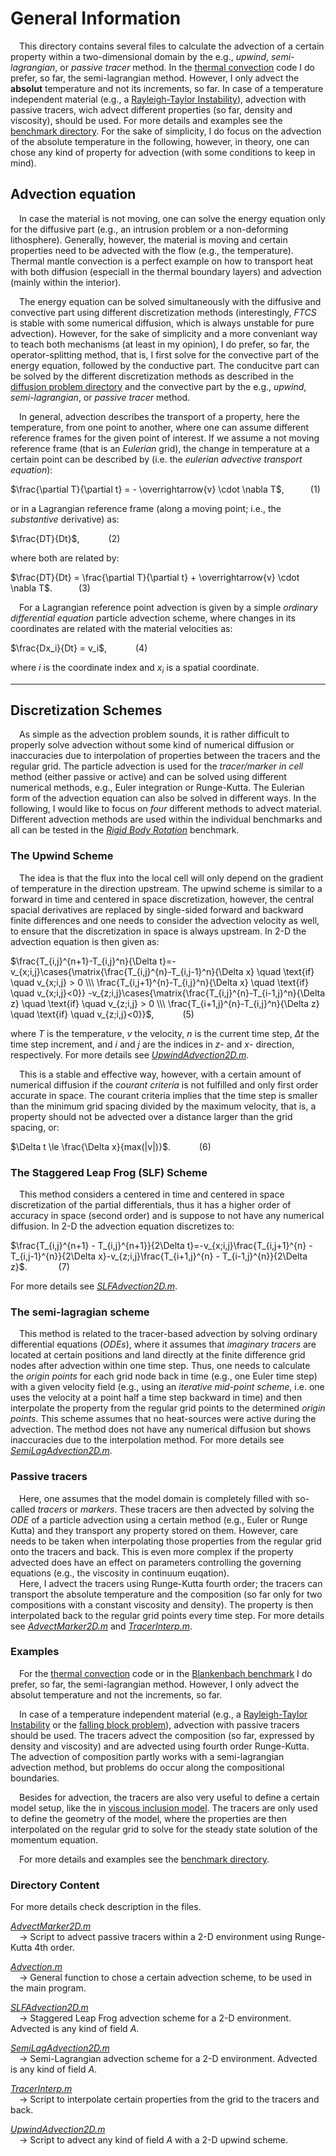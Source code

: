 # General Information 

&emsp;This directory contains several files to calculate the advection of a certain property within a two-dimensional domain by the e.g., *upwind*, *semi-lagrangian*, or *passive tracer* method. In the [thermal convection](https://github.com/LukasFuchs/FDCSGm/tree/main/MixedHeatedSystems) code I do prefer, so far, the semi-lagrangian method. However, I only advect the **absolut** temperature and not its increments, so far. In case of a temperature independent material (e.g., a [Rayleigh-Taylor Instability](https://github.com/LukasFuchs/FDCSGm/tree/main/Benchmark/RTI)), advection with passive tracers, wich advect different properties (so far, density and viscosity), should be used. For more details and examples see the [benchmark directory](https://github.com/LukasFuchs/FDCSGm/tree/main/Benchmark). For the sake of simplicity, I do focus on the advection of the absolute temperature in the following, however, in theory, one can chose any kind of property for advection (with some conditions to keep in mind). 

## Advection equation 
&emsp;In case the material is not moving, one can solve the energy equation only for the diffusive part (e.g., an intrusion problem or a non-deforming lithosphere). Generally, however, the material is moving and certain properties need to be advected with the flow (e.g., the temperature). Thermal mantle convection is a perfect example on how to transport heat with both diffusion (especiall in the thermal boundary layers) and advection (mainly within the interior). 
   
&emsp;The energy equation can be solved simultaneously with the diffusive and convective part using different discretization methods (interestingly, *FTCS* is stable with some numerical diffusion, which is always unstable for pure advection). However, for the sake of simplicity and a more conveniant way to teach both mechanisms (at least in my opinion), I do prefer, so far, the operator-splitting method, that is, I first solve for the convective part of the energy equation, followed by the conductive part. The conducitve part can be solved by the different discretization methods as described in the [diffusion problem directory](https://github.com/LukasFuchs/FDCSGm/tree/main/DiffusionProblem) and the convective part by the e.g., *upwind*, *semi-lagrangian*, or *passive tracer* method. 

&emsp;In general, advection describes the transport of a property, here the temperature, from one point to another, where one can assume different reference frames for the given point of interest. If we assume a not moving reference frame (that is an *Eulerian* grid), the change in temperature at a certain point can be described by (i.e. the *eulerian advective transport equation*): 

$\frac{\partial T}{\partial t} = - \overrightarrow{v} \cdot \nabla T$,&emsp;&emsp;&emsp;(1)

or in a Lagrangian reference frame (along a moving point; i.e., the *substantive* derivative) as: 

$\frac{DT}{Dt}$, &emsp;&emsp;&emsp;(2)

where both are related by: 

$\frac{DT}{Dt} = \frac{\partial T}{\partial t} + \overrightarrow{v} \cdot \nabla T$.&emsp;&emsp;&emsp;(3)

&emsp;For a Lagrangian reference point advection is given by a simple *ordinary differential equation* particle advection scheme, where changes in its coordinates are related with the material velocities as: 

$\frac{Dx_i}{Dt} = v_i$,&emsp;&emsp;&emsp; (4)

where *i* is the coordinate index and *x<sub>i</sub>* is a spatial coordinate. 

--------------------------

## Discretization Schemes

&emsp;As simple as the advection problem sounds, it is rather difficult to properly solve advection without some kind of numerical diffusion or inaccuracies due to interpolation of properties between the tracers and the regular grid. The particle advection is used for the *tracer/marker in cell* method (either passive or active) and can be solved using different numerical methods, e.g., Euler integration or Runge-Kutta. The Eulerian form of the advection equation can also be solved in different ways. In the following, I would like to focus on *four* different methods to advect material. Different advection methods are used within the individual benchmarks and all can be tested in the [*Rigid Body Rotation*](https://github.com/LukasFuchs/FDCSGm/tree/main/Benchmark/RigidBodyRotation) benchmark. 

### The Upwind Scheme

&emsp;The idea is that the flux into the local cell will only depend on the gradient of temperature in the direction upstream. The upwind scheme is similar to a forward in time and centered in space discretization, however, the central spacial derivatives are replaced by single-sided forward and backward finite differences and one needs to consider the advection velocity as well, to ensure that the discretization in space is always upstream. In 2-D the advection equation is then given as: 

$\frac{T_{i,j}^{n+1}-T_{i,j}^n}{\Delta t}=-v_{x;i,j}\cases{\matrix{\frac{T_{i,j}^{n}-T_{i,j-1}^n}{\Delta x} \quad \text{if} \quad v_{x;i,j} > 0 \\\ \frac{T_{i,j+1}^{n}-T_{i,j}^n}{\Delta x} \quad \text{if} \quad v_{x;i,j}<0}} 
-v_{z;i,j}\cases{\matrix{\frac{T_{i,j}^{n}-T_{i-1,j}^n}{\Delta z} \quad \text{if} \quad v_{z;i,j} > 0 \\\ \frac{T_{i+1,j}^{n}-T_{i,j}^n}{\Delta z} \quad \text{if} \quad v_{z;i,j}<0}}$, &emsp;&emsp;&emsp;(5)

where *T* is the temperature, *v* the velocity, *n* is the current time step, $\Delta t$ the time step increment, and *i* and *j* are the indices in *z*- and *x*- direction, respectively. For more details see [*UpwindAdvection2D.m*](https://github.com/LukasFuchs/FDCSGm/blob/main/AdvectionProblem/UpwindAdvection2D.m).

&emsp;This is a stable and effective way, however, with a certain amount of numerical diffusion if the *courant criteria* is not fulfilled and only first order accurate in space. The courant criteria implies that the time step is smaller than the minimum grid spacing divided by the maximum velocity, that is, a property should not be advected over a distance larger than the grid spacing, or:

$\Delta t \le \frac{\Delta x}{max(|v|)}$.&emsp;&emsp;&emsp; (6)
   
### The Staggered Leap Frog (SLF) Scheme 

&emsp;This method considers a centered in time and centered in space discretization of the partial differentials, thus it has a higher order of accuracy in space (second order) and is suppose to not have any numerical diffusion. In 2-D the advection equation discretizes to:

$\frac{T_{i,j}^{n+1} - T_{i,j}^{n+1}}{2\Delta t}=-v_{x;i,j}\frac{T_{i,j+1}^{n} - T_{i,j-1}^{n}}{2\Delta x}-v_{z;i,j}\frac{T_{i+1,j}^{n} - T_{i-1,j}^{n}}{2\Delta z}$. &emsp;&emsp;&emsp; (7)

For more details see [*SLFAdvection2D.m*](https://github.com/LukasFuchs/FDCSGm/blob/main/AdvectionProblem/SLFAdvection2D.m).

### The semi-lagragian scheme 
&emsp;This method is related to the tracer-based advection by solving ordinary differential equations (*ODEs*), where it assumes that *imaginary tracers* are located at certain positions and land directly at the finite difference grid nodes after advection within one time step. Thus, one needs to calculate the *origin points* for each grid node back in time (e.g., one Euler time step) with a given velocity field (e.g., using an *iterative mid-point scheme*, i.e. one uses the velocity at a point half a time step backward in time) and then interpolate the property from the regular grid points to the determined *origin points*. This scheme assumes that no heat-sources were active during the advection. The method does not have any numerical diffusion but shows inaccuracies due to the interpolation method. For more details see [*SemiLagAdvection2D.m*](https://github.com/LukasFuchs/FDCSGm/blob/main/AdvectionProblem/SemiLagAdvection2D.m).
   
### Passive tracers

&emsp;Here, one assumes that the model domain is completely filled with so-called *tracers* or *markers*. These tracers are then advected by solving the *ODE* of a particle advection using a certain method (e.g., Euler or Runge Kutta) and they transport any property stored on them. However, care needs to be taken when interpolating those properties from the regular grid onto the tracers and back. This is even more complex if the property advected does have an effect on parameters controlling the governing equations (e.g., the viscosity in continuum euqation).<br>
&emsp;Here, I advect the tracers using Runge-Kutta fourth order; the tracers can transport the absolute temperature and the composition (so far only for two compositions with a constant viscosity and density). The property is then interpolated back to the regular grid points every time step. For more details see [*AdvectMarker2D.m*](https://github.com/LukasFuchs/FDCSGm/blob/main/AdvectionProblem/AdvectMarker2D.m) and [*TracerInterp.m*](https://github.com/LukasFuchs/FDCSGm/blob/main/AdvectionProblem/TracerInterp.m).

### Examples 
&emsp;For the [thermal convection](https://github.com/LukasFuchs/FDCSGm/tree/main/MixedHeatedSystems) code or in the [Blankenbach benchmark](https://github.com/LukasFuchs/FDCSGm/tree/main/Benchmark/Blanckenbach) I do prefer, so far, the semi-lagrangian method. However, I only advect the absolut temperature and not the increments, so far.

&emsp;In case of a temperature independent material (e.g., a [Rayleigh-Taylor Instability](https://github.com/LukasFuchs/FDCSGm/tree/main/Benchmark/RTI) or the [falling block problem](https://github.com/LukasFuchs/FDCSGm/tree/main/Benchmark/FallingBlock)), advection with passive tracers should be used. The tracers advect the composition (so far, expressed by density and viscosity) and are advected using fourth order Runge-Kutta. The advection of composition partly works with a semi-lagrangian advection method, but problems do occur along the compositional boundaries.

&emsp;Besides for advection, the tracers are also very useful to define a certain model setup, like the in [viscous inclusion model](https://github.com/LukasFuchs/FDCSGm/tree/main/Benchmark/ViscousInclusion). The tracers are only used to define the geometry of the model, where the properties are then interpolated on the regular grid to solve for the steady state solution of the momentum equation.

&emsp;For more details and examples see the [benchmark directory](https://github.com/LukasFuchs/FDCSGm/tree/main/Benchmark).

### Directory Content
For more details check description in the files.

[*AdvectMarker2D.m*](https://github.com/LukasFuchs/FDCSGm/blob/main/AdvectionProblem/AdvectMarker2D.m)<br>
&emsp;-> Script to advect passive tracers within a 2-D environment using Runge-Kutta 4th order.
   
[*Advection.m*](https://github.com/LukasFuchs/FDCSGm/blob/main/AdvectionProblem/Advection.m)<br>
&emsp;-> General function to chose a certain advection scheme, to be used in the main program.
   
[*SLFAdvection2D.m*](https://github.com/LukasFuchs/FDCSGm/blob/main/AdvectionProblem/SLFAdvection2D.m)<br>
&emsp;-> Staggered Leap Frog advection scheme for a 2-D environment. Advected is any kind of field *A*.

[*SemiLagAdvection2D.m*](https://github.com/LukasFuchs/FDCSGm/blob/main/AdvectionProblem/SemiLagAdvection2D.m)<br>
&emsp;-> Semi-Lagrangian advection scheme for a 2-D environment. Advected is any kind of field *A*.

[*TracerInterp.m*](https://github.com/LukasFuchs/FDCSGm/blob/main/AdvectionProblem/TracerInterp.m)<br>
&emsp;-> Script to interpolate certain properties from the grid to the tracers and back. 
   
[*UpwindAdvection2D.m*](https://github.com/LukasFuchs/FDCSGm/blob/main/AdvectionProblem/UpwindAdvection2D.m)<br>
&emsp;-> Script to advect any kind of field *A* with a 2-D upwind scheme. 
